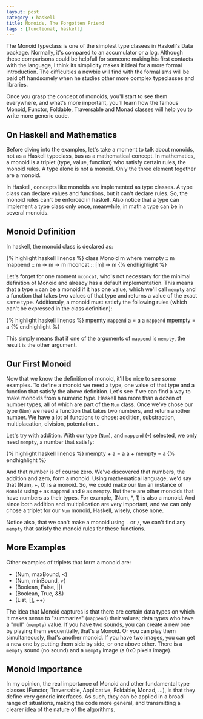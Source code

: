 ```yaml
---
layout: post
category : haskell
title: Monoids, The Forgotten Friend
tags : [functional, haskell]
---
```


The Monoid typeclass is one of the simplest type clasees in Haskell's
Data package. Normally, it's compared to an accumulator or a log. Although
these comparisons could be helpfull for someone making his first contacts
with the language, I think its simplicity makes it ideal for a more
formal introduction. The difficulties a newbie will find with the
formalisms will be paid off handsomely when he studies other more complex
typeclasses and libraries.

Once you grasp the concept of monoids, you'll start to see them everywhere,
and what's more important, you'll learn how the famous Monoid, Functor, Foldable,
Traversable and Monad classes will help you to write more generic code.


## On Haskell and Mathematics

Before diving into the examples, let's take a moment to talk about monoids, not as a Haskell
typeclass, bus as a mathematical concept. In mathematics, a monoid is a triplet
(type, value, function) who satisfy certain rules, the monoid rules. A type alone is not a monoid.
Only the three element together are a monoid.

In Haskell, concepts like monoids are implemented as type classes. A type class can declare
values and functions, but it can't declare rules. So, the monoid rules can't be enforced
in haskell. Also notice that a type can implement a type class only once, meanwhile, in math
a type can be in several monoids.


## Monoid Definition

In haskell, the monoid class is declared as:

{% highlight haskell linenos %}
class Monoid m where
  mempty :: m
  mappend :: m -> m -> m
  mconcat :: [m] -> m
{% endhighlight %}

Let's forget for one moment `mconcat`, who's not necessary for the minimal definition
of Monoid and already has a default implementation. This means that a type `m` can be
a monoid if it has one value, which we'll call `mempty` and a function that takes two
values of that type and returns a value of the exact same type. Additionaly, a monoid
must satisfy the following rules (which can't be expressed in the class definition):

{% highlight haskell linenos %}
mpemty `mappend` a = a
a `mappend` mpempty = a
{% endhighlight %}

This simply means that if one of the arguments of `mappend` is `mempty`, the result
is the other argument.


## Our First Monoid

Now that we know the definition of monoid, it'll be nice to see some examples.
To define a monoid we need a type, one value of that type and a function that satisfy
the above definition. Let's see if we can find a way to make monoids from a numeric type.
Haskell has more than a dozen of number types, all of which are part of the `Num` class.
Once we've chose our type (`Num`) we need a function that takes two numbers, and return
another number. We have a lot of functions to chose: addition, substraction, multiplacation,
division, potentation...

Let's try with addition. With our type (`Num`), and `mappend` (`+`) selected, we only need
`mempty`, a number that satisfy:

{% highlight haskell linenos %}
mempty + a = a
a + mempty = a
{% endhighlight %}

And that number is of course zero. We've discovered that numbers, the addition and zero,
form a monoid. Using mathematical language, we'd say that (Num, +, 0) is a monoid.
So, we could make our `Num` an instance of `Monoid` using `+` as `mappend` and `0` as
`mempty`. But there are other monoids that have numbers as their types. For example,
(Num, *, 1) is also a monoid. And since both addition and multiplication are very important,
and we can only chose a triplet for our `Num` monoid, Haskell, wisely, chose none.

Notice also, that we can't make a monoid using `-` or `/`, we can't find any `mempty` that
satisfy the monoid rules for these functions.


## More Examples

Other examples of triplets that form a monoid are:

* (Num, maxBound, <)
* (Num, minBound, >)
* (Boolean, False, ||)
* (Boolean, True, &&)
* (List, [], ++)


The idea that Monoid captures is that there are certain data types on which it makes sense
to "summarize" (`mappend`) their values; data types who have a "null" (`mempty`) value.
If you have two sounds, you can create a new one by playing them sequentially, that's a
Monoid. Or you can play them simultaneously, that's another monoid. If you have two images, you
can get a new one by putting them side by side, or one above other. There is a `mempty`
sound (no sound) and a `mempty` image (a 0x0 pixels image).


## Monoid Importance

In my opinion, the real importance of Monoid and other fundamental type classes
(Functor, Traversable, Applicative, Foldable, Monad, ...), is that they define very generic
interfaces. As such, they can be applied in a broad range of situations, making
the code more general, and transmitting a clearer idea of the nature of the
algorithms.
